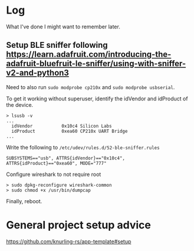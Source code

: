 # Log

What I've done I might want to remember later.

## Setup BLE sniffer following <https://learn.adafruit.com/introducing-the-adafruit-bluefruit-le-sniffer/using-with-sniffer-v2-and-python3>

Need to also run `sudo modprobe cp210x` and `sudo modprobe usbserial`.

To get it working without superuser, identify the idVendor and idProduct of the device.

```
> lsusb -v
...
  idVendor           0x10c4 Silicon Labs
  idProduct          0xea60 CP210x UART Bridge
...
```

Write the following to `/etc/udev/rules.d/52-ble-sniffer.rules`

```
SUBSYSTEMS=="usb", ATTRS{idVendor}=="0x10c4", ATTRS{idProduct}=="0xea60", MODE="777"
```

Configure wireshark to not require root

```
> sudo dpkg-reconfigure wireshark-common
> sudo chmod +x /usr/bin/dumpcap
```

Finally, reboot.

# General project setup advice

https://github.com/knurling-rs/app-template#setup
